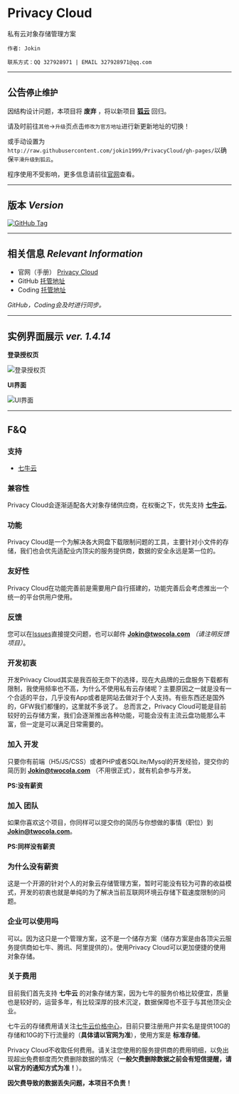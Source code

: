 # Privacy Cloud

私有云对象存储管理方案

`作者: Jokin`

`联系方式：QQ 327928971 | EMAIL 327928971@qq.com`

---

## 公告`停止维护`

因结构设计问题，本项目将 **废弃** ，将以新项目 **[狐云](http://github.com/jokin1999/FoxPan/)** 回归。

请及时前往`其他`->`升级`页点击`修改为官方地址`进行新更新地址的切换！

或手动设置为`http://raw.githubusercontent.com/jokin1999/PrivacyCloud/gh-pages/`以确保`平滑升级到狐云`。

程序使用不受影响，更多信息请前往[官网](http://jokin1999.github.io/PrivacyCloud)查看。

---

## 版本 *Version*


[![GitHub Tag](https://img.shields.io/github/tag/jokin1999/PrivacyCloud.svg?style=flat-square)](https://raw.githubusercontent.com/jokin1999/PrivacyCloud/master)

---

## 相关信息 *Relevant Information*

- 官网（手册） [Privacy Cloud](http://jokin1999.github.io/PrivacyCloud)
- GitHub [托管地址](http://github.com/jokin1999/PrivacyCloud)
- Coding [托管地址](https://coding.net/u/Jokin/p/PrivacyCloud/git)

*GitHub，Coding会及时进行同步。*

---

## 实例界面展示 *ver. 1.4.14*

**登录授权页**

![登录授权页](http://jokin1999.github.io/PrivacyCloud/resources/images/1.5.0/v1.5.0-alpha.1_login.png)

**UI界面**

![UI界面](http://jokin1999.github.io/PrivacyCloud/resources/images/1.5.0/v1.5.0-alpha.1_manager.png)

---

## F&Q

### 支持

- [七牛云](https://www.qiniu.com)

### 兼容性

Privacy Cloud会逐渐适配各大对象存储供应商，在权衡之下，优先支持 **[七牛云](https://www.qiniu.com)**。

### 功能

Privacy Cloud是一个为解决各大网盘下载限制问题的工具，主要针对小文件的存储，我们也会优先适配业内顶尖的服务提供商，数据的安全永远是第一位的。

### 友好性

Privacy Cloud在功能完善前是需要用户自行搭建的，功能完善后会考虑推出一个统一的平台供用户使用。

### 反馈

您可以在[Issues](https://github.com/jokin1999/PrivacyCloud/issues)直接提交问题，也可以邮件 **Jokin@twocola.com** *（请注明反馈项目）*。

### 开发初衷

开发Privacy Cloud其实是我百般无奈下的选择，现在大品牌的云盘服务下载都有限制，我使用频率也不高，为什么不使用私有云存储呢？主要原因之一就是没有一个合适的平台，几乎没有App或者是网站去做对于个人支持。有些东西还是国外的，GFW我们都懂的，这里就不多说了。
总而言之，Privacy Cloud可能是目前较好的云存储方案，我们会逐渐推出各种功能，可能会没有主流云盘功能那么丰富，但一定是可以满足日常需要的。

### 加入 **开发**

只要你有前端（H5/JS/CSS）或者PHP或者SQLite/Mysql的开发经验，提交你的简历到 **Jokin@twocola.com** （不用很正式），就有机会参与开发。

**PS:没有薪资**

### 加入 **团队**

如果你喜欢这个项目，你同样可以提交你的简历与你想做的事情（职位）到 **Jokin@twocola.com**。

**PS:同样没有薪资**

### 为什么没有薪资

这是一个开源的针对个人的对象云存储管理方案，暂时可能没有较为可靠的收益模式，开发的初衷也就是单纯的为了解决当前互联网环境云存储下载速度限制的问题。

### 企业可以使用吗

可以。因为这只是一个管理方案，这不是一个储存方案（储存方案是由各顶尖云服务提供商如七牛、腾讯、阿里提供的）。使用Privacy Cloud可以更加便捷的使用对象存储。

### 关于费用

目前我们首先支持 **七牛云** 的对象存储方案，因为七牛的服务价格比较便宜，质量也是较好的，运营多年，有比较深厚的技术沉淀，数据保障也不亚于与其他顶尖企业。

七牛云的存储费用请关注[七牛云价格中心](https://www.qiniu.com/prices)，目前只要注册用户并实名是提供10G的存储和10G的下行流量的（**具体请以官网为准**），使用方案是 **标准存储**。

Privacy Cloud不收取任何费用。请关注您使用的服务提供商的费用明细，以免出现超出免费额度而欠费删除数据的情况（**一般欠费删除数据之前会有短信提醒，请以官方的通知方式为准！**）。

**因欠费导致的数据丢失问题，本项目不负责！**

